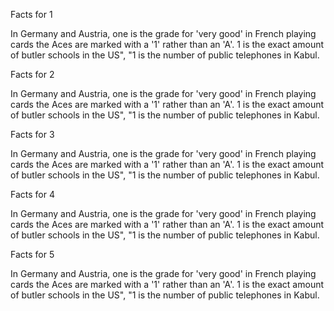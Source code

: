 Facts for 1

In Germany and Austria, one is the grade for 'very good' 
in French playing cards the Aces are marked with a '1' rather than an 'A'.
1 is the exact amount of butler schools in the US", "1 is the number of public telephones in Kabul.

Facts for 2

In Germany and Austria, one is the grade for 'very good' 
in French playing cards the Aces are marked with a '1' rather than an 'A'.
1 is the exact amount of butler schools in the US", "1 is the number of public telephones in Kabul.

Facts for 3

In Germany and Austria, one is the grade for 'very good' 
in French playing cards the Aces are marked with a '1' rather than an 'A'.
1 is the exact amount of butler schools in the US", "1 is the number of public telephones in Kabul.

Facts for 4

In Germany and Austria, one is the grade for 'very good' 
in French playing cards the Aces are marked with a '1' rather than an 'A'.
1 is the exact amount of butler schools in the US", "1 is the number of public telephones in Kabul.

Facts for 5

In Germany and Austria, one is the grade for 'very good' 
in French playing cards the Aces are marked with a '1' rather than an 'A'.
1 is the exact amount of butler schools in the US", "1 is the number of public telephones in Kabul.
